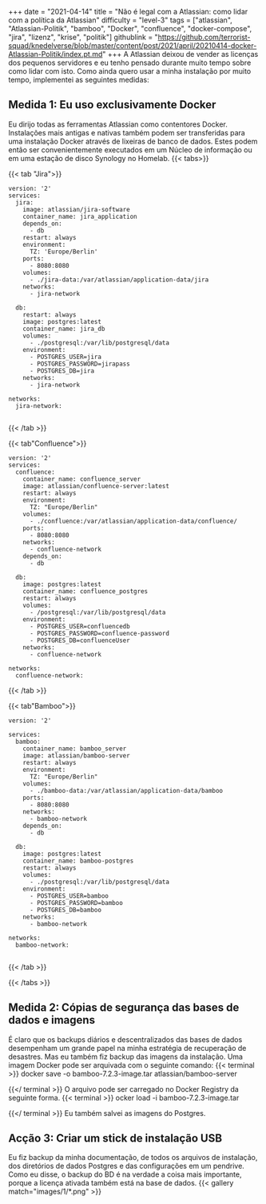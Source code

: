 +++
date = "2021-04-14"
title = "Não é legal com a Atlassian: como lidar com a política da Atlassian"
difficulty = "level-3"
tags = ["atlassian", "Atlassian-Politik", "bamboo", "Docker", "confluence", "docker-compose", "jira", "lizenz", "krise", "politik"]
githublink = "https://github.com/terrorist-squad/knedelverse/blob/master/content/post/2021/april/20210414-docker-Atlassian-Politik/index.pt.md"
+++
A Atlassian deixou de vender as licenças dos pequenos servidores e eu tenho pensado durante muito tempo sobre como lidar com isto. Como ainda quero usar a minha instalação por muito tempo, implementei as seguintes medidas:
## Medida 1: Eu uso exclusivamente Docker
Eu dirijo todas as ferramentas Atlassian como contentores Docker. Instalações mais antigas e nativas também podem ser transferidas para uma instalação Docker através de lixeiras de banco de dados. Estes podem então ser convenientemente executados em um Núcleo de informação ou em uma estação de disco Synology no Homelab.
{{< tabs>}}


{{< tab "Jira">}}


```
version: '2'
services:
  jira:
    image: atlassian/jira-software
    container_name: jira_application
    depends_on:
      - db
    restart: always
    environment:
      TZ: 'Europe/Berlin'
    ports:
      - 8080:8080
    volumes:
      - ./jira-data:/var/atlassian/application-data/jira
    networks:
      - jira-network
      
  db:
    restart: always
    image: postgres:latest
    container_name: jira_db
    volumes:
      - ./postgresql:/var/lib/postgresql/data
    environment:
      - POSTGRES_USER=jira
      - POSTGRES_PASSWORD=jirapass
      - POSTGRES_DB=jira
    networks:
      - jira-network

networks:
  jira-network:


```

{{< /tab >}}


{{< tab"Confluence">}}


```
version: '2'
services:
  confluence:
    container_name: confluence_server
    image: atlassian/confluence-server:latest
    restart: always
    environment:
      TZ: "Europe/Berlin"
    volumes:
      - ./confluence:/var/atlassian/application-data/confluence/
    ports:
      - 8080:8080
    networks:
      - confluence-network
    depends_on:
      - db

  db:
    image: postgres:latest
    container_name: confluence_postgres
    restart: always
    volumes:
      - /postgresql:/var/lib/postgresql/data
    environment:
      - POSTGRES_USER=confluencedb
      - POSTGRES_PASSWORD=confluence-password
      - POSTGRES_DB=confluenceUser
    networks:
      - confluence-network

networks:
  confluence-network:

```

{{< /tab >}}


{{< tab"Bamboo">}}


```
version: '2'

services:
  bamboo:
    container_name: bamboo_server
    image: atlassian/bamboo-server
    restart: always
    environment:
      TZ: "Europe/Berlin"
    volumes:
      - ./bamboo-data:/var/atlassian/application-data/bamboo
    ports:
      - 8080:8080
    networks:
      - bamboo-network
    depends_on:
      - db

  db:
    image: postgres:latest
    container_name: bamboo-postgres
    restart: always
    volumes:
      - ./postgresql:/var/lib/postgresql/data
    environment:
      - POSTGRES_USER=bamboo
      - POSTGRES_PASSWORD=bamboo
      - POSTGRES_DB=bamboo
    networks:
      - bamboo-network

networks:
  bamboo-network:


```

{{< /tab >}}


{{< /tabs >}}


## Medida 2: Cópias de segurança das bases de dados e imagens
É claro que os backups diários e descentralizados das bases de dados desempenham um grande papel na minha estratégia de recuperação de desastres. Mas eu também fiz backup das imagens da instalação. Uma imagem Docker pode ser arquivada com o seguinte comando:
{{< terminal >}}
docker save -o bamboo-7.2.3-image.tar atlassian/bamboo-server

{{</ terminal >}}
O arquivo pode ser carregado no Docker Registry da seguinte forma.
{{< terminal >}}
ocker load -i bamboo-7.2.3-image.tar

{{</ terminal >}}
Eu também salvei as imagens do Postgres.
## Acção 3: Criar um stick de instalação USB
Eu fiz backup da minha documentação, de todos os arquivos de instalação, dos diretórios de dados Postgres e das configurações em um pendrive. Como eu disse, o backup do BD é na verdade a coisa mais importante, porque a licença ativada também está na base de dados.
{{< gallery match="images/1/*.png" >}}


